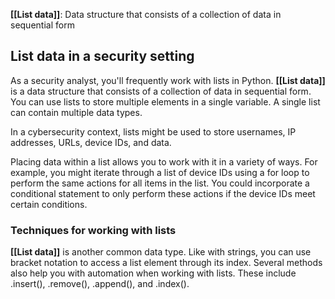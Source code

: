 **[[List data]]**: Data structure that consists of a collection of data in sequential form
## List data in a security setting

As a security analyst, you'll frequently work with lists in Python. **[[List data]]** is a data structure that consists of a collection of data in sequential form. You can use lists to store multiple elements in a single variable. A single list can contain multiple data types. 

In a cybersecurity context, lists might be used to store usernames, IP addresses, URLs, device IDs, and data.

Placing data within a list allows you to work with it in a variety of ways. For example, you might iterate through a list of device IDs using a for loop to perform the same actions for all items in the list. You could incorporate a conditional statement to only perform these actions if the device IDs meet certain conditions.

### Techniques for working with lists

**[[List data]]** is another common data type. Like with strings, you can use bracket notation to access a list element through its index. Several methods also help you with automation when working with lists. These include .insert(), .remove(), .append(), and .index().
